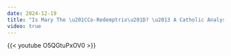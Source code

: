 ```yaml
---
date: 2024-12-19
title: "Is Mary The \u201CCo-Redemptrix\u201D? \u2013 A Catholic Analysis"
video: true
---
```



{{< youtube O5QGtuPxOV0 >}}

